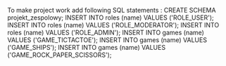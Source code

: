To make project work add following SQL statements :
CREATE SCHEMA projekt_zespolowy;
INSERT INTO roles (name) VALUES ('ROLE_USER');
INSERT INTO roles (name) VALUES ('ROLE_MODERATOR');
INSERT INTO roles (name) VALUES ('ROLE_ADMIN');
INSERT INTO games (name) VALUES ('GAME_TICTACTOE');
INSERT INTO games (name) VALUES ('GAME_SHIPS');
INSERT INTO games (name) VALUES ('GAME_ROCK_PAPER_SCISSORS');
